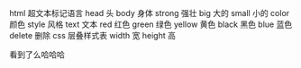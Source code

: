 html    超文本标记语言
head    头
body    身体
strong  强壮
big     大的
small   小的
color   颜色
style   风格
text    文本
red     红色
green   绿色 
yellow  黄色
black   黑色
blue    蓝色
delete  删除 
css     层叠样式表
width   宽
height  高


看到了么哈哈哈
